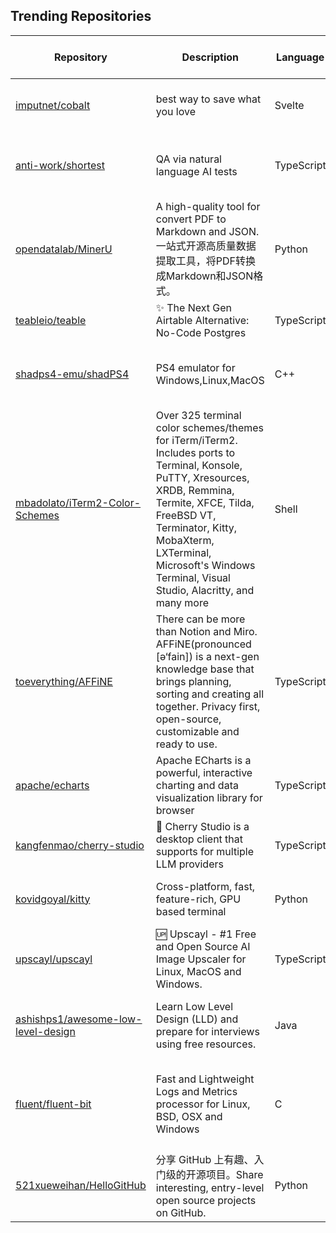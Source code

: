 ## Trending Repositories

| Repository | Description | Language | Stars | Forks | Built By | Current Period Stars |
|------------|-------------|----------|-------|-------|----------|---------------------|
| [imputnet/cobalt](https://github.com/imputnet/cobalt) | best way to save what you love | Svelte | 22775 | 1850 | [wukko](https://github.com/wukko), [dumbmoron](https://github.com/dumbmoron), [Snazzah](https://github.com/Snazzah), [lexito-o](https://github.com/lexito-o), [KwiatekMiki](https://github.com/KwiatekMiki) | 1049 |
| [anti-work/shortest](https://github.com/anti-work/shortest) | QA via natural language AI tests | TypeScript | 3097 | 163 | [m2rads](https://github.com/m2rads), [slavingia](https://github.com/slavingia), [danthomps](https://github.com/danthomps), [juniusfree](https://github.com/juniusfree), [wiksien](https://github.com/wiksien) | 602 |
| [opendatalab/MinerU](https://github.com/opendatalab/MinerU) | A high-quality tool for convert PDF to Markdown and JSON.一站式开源高质量数据提取工具，将PDF转换成Markdown和JSON格式。 | Python | 22303 | 1610 | [myhloli](https://github.com/myhloli), [dt-yy](https://github.com/dt-yy), [Focusshang](https://github.com/Focusshang), [drunkpig](https://github.com/drunkpig), [papayalove](https://github.com/papayalove) | 98 |
| [teableio/teable](https://github.com/teableio/teable) | ✨ The Next Gen Airtable Alternative: No-Code Postgres | TypeScript | 14289 | 658 | [tea-artist](https://github.com/tea-artist), [boris-w](https://github.com/boris-w), [caoxing9](https://github.com/caoxing9), [Sky-FE](https://github.com/Sky-FE), [Pengap](https://github.com/Pengap) | 268 |
| [shadps4-emu/shadPS4](https://github.com/shadps4-emu/shadPS4) | PS4 emulator for Windows,Linux,MacOS | C++ | 12136 | 809 | [georgemoralis](https://github.com/georgemoralis), [psucien](https://github.com/psucien), [raphaelthegreat](https://github.com/raphaelthegreat), [squidbus](https://github.com/squidbus), [Xphalnos](https://github.com/Xphalnos) | 255 |
| [mbadolato/iTerm2-Color-Schemes](https://github.com/mbadolato/iTerm2-Color-Schemes) | Over 325 terminal color schemes/themes for iTerm/iTerm2. Includes ports to Terminal, Konsole, PuTTY, Xresources, XRDB, Remmina, Termite, XFCE, Tilda, FreeBSD VT, Terminator, Kitty, MobaXterm, LXTerminal, Microsoft's Windows Terminal, Visual Studio, Alacritty, and many more | Shell | 25010 | 6448 | [mbadolato](https://github.com/mbadolato), [jdhmtl](https://github.com/jdhmtl), [tehaleph](https://github.com/tehaleph), [tacolegs2004](https://github.com/tacolegs2004), [ncornette](https://github.com/ncornette) | 10 |
| [toeverything/AFFiNE](https://github.com/toeverything/AFFiNE) | There can be more than Notion and Miro. AFFiNE(pronounced [ə‘fain]) is a next-gen knowledge base that brings planning, sorting and creating all together. Privacy first, open-source, customizable and ready to use. | TypeScript | 43814 | 2856 | [himself65](https://github.com/himself65), [pengx17](https://github.com/pengx17), [darkskygit](https://github.com/darkskygit), [JimmFly](https://github.com/JimmFly), [QiShaoXuan](https://github.com/QiShaoXuan) | 38 |
| [apache/echarts](https://github.com/apache/echarts) | Apache ECharts is a powerful, interactive charting and data visualization library for browser | TypeScript | 61405 | 19654 | [pissang](https://github.com/pissang), [100pah](https://github.com/100pah), [kener](https://github.com/kener), [Ovilia](https://github.com/Ovilia), [plainheart](https://github.com/plainheart) | 139 |
| [kangfenmao/cherry-studio](https://github.com/kangfenmao/cherry-studio) | 🍒 Cherry Studio is a desktop client that supports for multiple LLM providers | TypeScript | 2357 | 133 | [kangfenmao](https://github.com/kangfenmao), [1355873789](https://github.com/1355873789), [teojs](https://github.com/teojs), [injurka](https://github.com/injurka), [cawabj](https://github.com/cawabj) | 35 |
| [kovidgoyal/kitty](https://github.com/kovidgoyal/kitty) | Cross-platform, fast, feature-rich, GPU based terminal | Python | 25335 | 1007 | [kovidgoyal](https://github.com/kovidgoyal), [page-down](https://github.com/page-down), [Luflosi](https://github.com/Luflosi), [jinhwanlazy](https://github.com/jinhwanlazy) | 47 |
| [upscayl/upscayl](https://github.com/upscayl/upscayl) | 🆙 Upscayl - #1 Free and Open Source AI Image Upscaler for Linux, MacOS and Windows. | TypeScript | 32276 | 1486 | [NayamAmarshe](https://github.com/NayamAmarshe), [aaronliu0130](https://github.com/aaronliu0130), [TGS963](https://github.com/TGS963), [Danik1601](https://github.com/Danik1601) | 38 |
| [ashishps1/awesome-low-level-design](https://github.com/ashishps1/awesome-low-level-design) | Learn Low Level Design (LLD) and prepare for interviews using free resources. | Java | 9556 | 2438 | [ashishps1](https://github.com/ashishps1), [mukulagarwal08](https://github.com/mukulagarwal08), [VishalMCF](https://github.com/VishalMCF), [PrasanthVijayy](https://github.com/PrasanthVijayy), [allen-turing](https://github.com/allen-turing) | 70 |
| [fluent/fluent-bit](https://github.com/fluent/fluent-bit) | Fast and Lightweight Logs and Metrics processor for Linux, BSD, OSX and Windows | C | 6189 | 1610 | [edsiper](https://github.com/edsiper), [nokute78](https://github.com/nokute78), [leonardo-albertovich](https://github.com/leonardo-albertovich), [cosmo0920](https://github.com/cosmo0920), [patrick-stephens](https://github.com/patrick-stephens) | 28 |
| [521xueweihan/HelloGitHub](https://github.com/521xueweihan/HelloGitHub) | 分享 GitHub 上有趣、入门级的开源项目。Share interesting, entry-level open source projects on GitHub. | Python | 96592 | 9745 | [521xueweihan](https://github.com/521xueweihan), [yaowenqiang](https://github.com/yaowenqiang), [daixiang0](https://github.com/daixiang0), [ChungZH](https://github.com/ChungZH), [hibobby](https://github.com/hibobby) | 62 |
